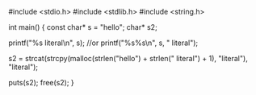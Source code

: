 #include <stdio.h>
#include <stdlib.h>
#include <string.h>

int main() {
  const char* s = "hello";
  char* s2;

  printf("%s literal\n", s); //or
  printf("%s%s\n", s, " literal");

  s2 = strcat(strcpy(malloc(strlen("hello") + strlen(" literal") + 1), "literal"), "literal");

  puts(s2);
  free(s2);
}

